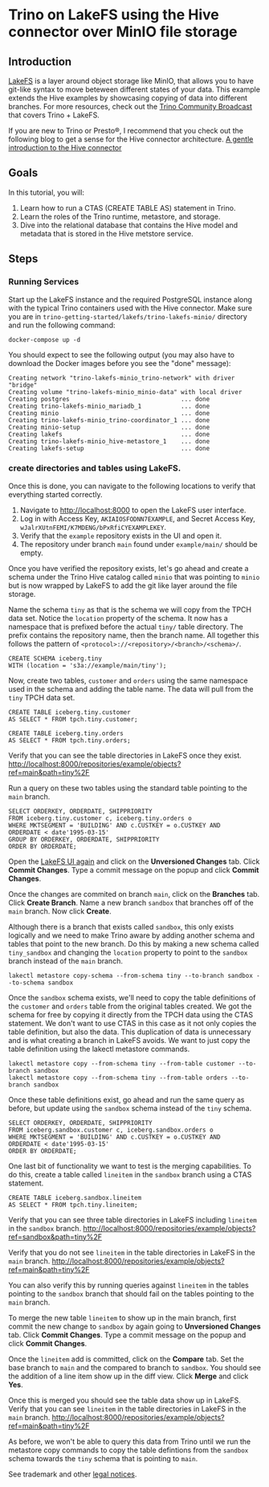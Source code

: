 # Trino on LakeFS using the Hive connector over MinIO file storage

## Introduction 
[LakeFS](https://lakefs.io/) is a layer around object storage like MinIO, that allows you to have 
git-like syntax to move beteween different states of your data. This example extends
the Hive examples by showcasing copying of data into different branches. For more resources,
check out the [Trino Community Broadcast](https://www.youtube.com/watch?v=OzlO1cxYpIY) that
covers Trino + LakeFS.

If you are new to Trino or Presto®, I recommend that you check out the following
blog to get a sense for the Hive connector architecture. [A gentle
 introduction to the Hive connector](https://trino.io/blog/2020/10/20/intro-to-hive-connector.html)

## Goals
In this tutorial, you will:
 1. Learn how to run a CTAS (CREATE TABLE AS) statement in Trino.
 2. Learn the roles of the Trino runtime, metastore, and storage.
 3. Dive into the relational database that contains the Hive model and metadata
    that is stored in the Hive metstore service.
 
## Steps

### Running Services

Start up the LakeFS instance and the required PostgreSQL instance along 
with the typical Trino containers used with the Hive connector. Make sure you
are in `trino-getting-started/lakefs/trino-lakefs-minio/` directory and run 
the following command:

```
docker-compose up -d
```

You should expect to see the following output (you may also have to download
the Docker images before you see the "done" message):

```
Creating network "trino-lakefs-minio_trino-network" with driver "bridge"
Creating volume "trino-lakefs-minio_minio-data" with local driver
Creating postgres                               ... done
Creating trino-lakefs-minio_mariadb_1           ... done
Creating minio                                  ... done
Creating trino-lakefs-minio_trino-coordinator_1 ... done
Creating minio-setup                            ... done
Creating lakefs                                 ... done
Creating trino-lakefs-minio_hive-metastore_1    ... done
Creating lakefs-setup                           ... done
```

### create directories and tables using LakeFS.
Once this is done, you can navigate to the following locations to verify that
everything started correctly. 

1. Navigate to <http://localhost:8000> to open the LakeFS user interface.
2. Log in with Access Key, `AKIAIOSFODNN7EXAMPLE`, and Secret Access Key, 
`wJalrXUtnFEMI/K7MDENG/bPxRfiCYEXAMPLEKEY`.
3. Verify that the `example` repository exists in the UI and open it.
4. The repository under branch `main` found under `example/main/` should be 
empty.

Once you have verified the repository exists, let's go ahead and create a schema
under the Trino Hive catalog called `minio` that was pointing to `minio` but is
now wrapped by LakeFS to add the git like layer around the file storage. 

Name the schema `tiny` as that is the schema we will copy from the TPCH data 
set. Notice the `location` property of the schema. It now has a namespace that 
is prefixed before the actual `tiny/` table directory. The prefix contains the 
repository name, then the branch name. All together this follows the pattern of 
`<protocol>://<repository>/<branch>/<schema>/`.

```
CREATE SCHEMA iceberg.tiny
WITH (location = 's3a://example/main/tiny');
```

Now, create two tables, `customer` and  `orders`
using the same namespace used in the schema and adding the table name. The data
will pull from the `tiny` TPCH data set.

```
CREATE TABLE iceberg.tiny.customer
AS SELECT * FROM tpch.tiny.customer;

CREATE TABLE iceberg.tiny.orders
AS SELECT * FROM tpch.tiny.orders;

```

Verify that you can see the table directories in LakeFS once they exist.
<http://localhost:8000/repositories/example/objects?ref=main&path=tiny%2F>

Run a query on these two tables using the standard table pointing to the `main`
branch.

```
SELECT ORDERKEY, ORDERDATE, SHIPPRIORITY
FROM iceberg.tiny.customer c, iceberg.tiny.orders o
WHERE MKTSEGMENT = 'BUILDING' AND c.CUSTKEY = o.CUSTKEY AND
ORDERDATE < date'1995-03-15'
GROUP BY ORDERKEY, ORDERDATE, SHIPPRIORITY
ORDER BY ORDERDATE;
```

Open the [LakeFS UI again](http://localhost:8000/repositories/example/objects?ref=main) 
and click on the **Unversioned Changes** tab. Click **Commit Changes**. Type a 
commit message on the popup and click **Commit Changes**.

Once the changes are commited on branch `main`, click on the **Branches** tab.
Click **Create Branch**. Name a new branch `sandbox` that branches off of the
`main` branch. Now click **Create**.

Although there is a branch that exists called `sandbox`, this only exists 
logically and we need to make Trino aware by adding another schema and tables 
that point to the new branch. Do this by making a new schema called 
`tiny_sandbox` and changing the `location` property to point to the `sandbox`
branch instead of the `main` branch.

```
lakectl metastore copy-schema --from-schema tiny --to-branch sandbox --to-schema sandbox
```

Once the `sandbox` schema exists, we'll need to copy the table definitions
of the `customer` and `orders` table from the original tables created. We got
the schema for free by copying it directly from the TPCH data using the CTAS 
statement. We don't want to use CTAS in this case as it not only copies the 
table definition, but also the data. This duplication of data is unnecessary and
is what creating a branch in LakeFS avoids. We want to just copy the table
definition using the lakectl metastore commands.

```
lakectl metastore copy --from-schema tiny --from-table customer --to-branch sandbox
lakectl metastore copy --from-schema tiny --from-table orders --to-branch sandbox
```

Once these table definitions exist, go ahead and run the same query as before,
but update using the `sandbox` schema instead of the `tiny` schema.

```
SELECT ORDERKEY, ORDERDATE, SHIPPRIORITY
FROM iceberg.sandbox.customer c, iceberg.sandbox.orders o
WHERE MKTSEGMENT = 'BUILDING' AND c.CUSTKEY = o.CUSTKEY AND
ORDERDATE < date'1995-03-15'
ORDER BY ORDERDATE;
```

One last bit of functionality we want to test is the merging capabilities. To
do this, create a table called `lineitem` in the `sandbox` branch using a CTAS
statement.

```
CREATE TABLE iceberg.sandbox.lineitem
AS SELECT * FROM tpch.tiny.lineitem;
```

Verify that you can see three table directories in LakeFS including `lineitem` 
in the `sandbox` branch.
<http://localhost:8000/repositories/example/objects?ref=sandbox&path=tiny%2F>

Verify that you do not see `lineitem` in the table directories in LakeFS in the 
`main` branch.
<http://localhost:8000/repositories/example/objects?ref=main&path=tiny%2F>

You can also verify this by running queries against `lineitem` in the tables
pointing to the `sandbox` branch that should fail on the tables pointing to the
`main` branch.

To merge the new table `lineitem` to show up in the main branch, first commit 
the new change to `sandbox` by again going to **Unversioned Changes** tab. 
Click **Commit Changes**. Type a commit message on the popup and click 
**Commit Changes**.

Once the `lineitem` add is committed, click on the **Compare** tab. Set the
base branch to `main` and the compared to branch to `sandbox`. You should see
the addition of a line item show up in the diff view. Click **Merge** and click
**Yes**.

Once this is merged you should see the table data show up in LakeFS. Verify that
you can see `lineitem` in the table directories in LakeFS in the `main` branch.
<http://localhost:8000/repositories/example/objects?ref=main&path=tiny%2F>

As before, we won't be able to query this data from Trino until we run the
metastore copy commands to copy the table defintions from the `sandbox` schema 
towards the `tiny` schema that is pointing to `main`. 

See trademark and other [legal notices](https://trino.io/legal.html).
